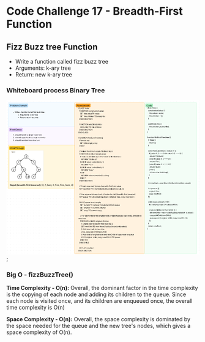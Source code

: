 # Code Challenge 17 - Breadth-First Function

## Fizz Buzz tree Function

* Write a function called fizz buzz tree
* Arguments: k-ary tree
* Return: new k-ary tree

### Whiteboard process Binary Tree

![tree fizz buzz](../assets/tree-fizz-buzz.png);

### Big O - fizzBuzzTree()

**Time Complexity - O(n):**
Overall, the dominant factor in the time complexity is the copying of each node and adding its children to the queue. Since each node is visited once, and its children are enqueued once, the overall time complexity is O(n)

**Space Complexity - O(n):**
Overall, the space complexity is dominated by the space needed for the queue and the new tree's nodes, which gives a space complexity of O(n).
